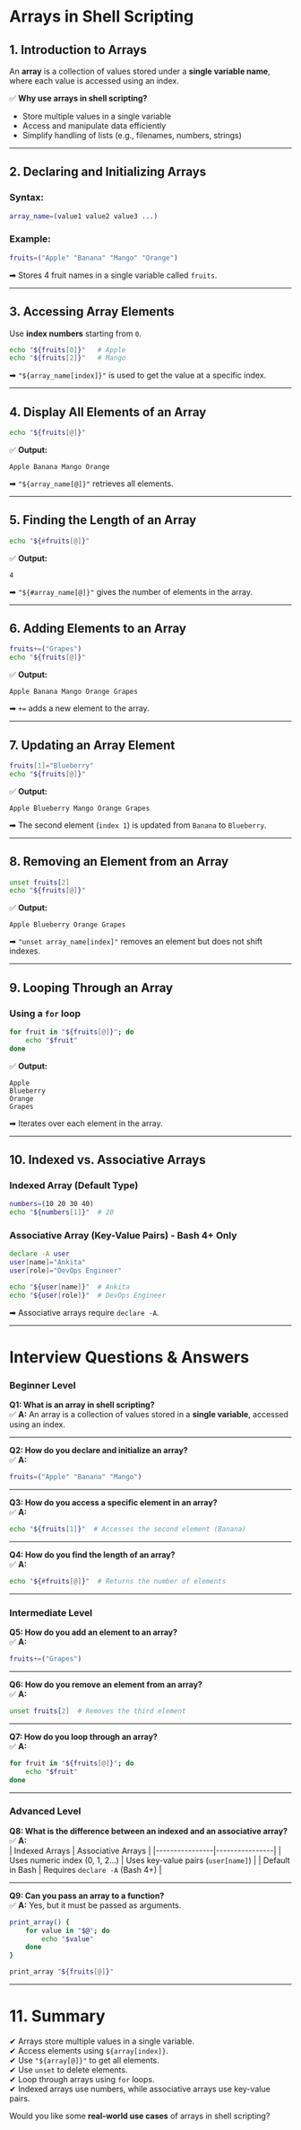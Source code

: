 # **Arrays in Shell Scripting**  

## **1. Introduction to Arrays**  
An **array** is a collection of values stored under a **single variable name**, where each value is accessed using an index.  

✅ **Why use arrays in shell scripting?**  
- Store multiple values in a single variable  
- Access and manipulate data efficiently  
- Simplify handling of lists (e.g., filenames, numbers, strings)  

---

## **2. Declaring and Initializing Arrays**  

### **Syntax:**  
```bash
array_name=(value1 value2 value3 ...)
```

### **Example:**  
```bash
fruits=("Apple" "Banana" "Mango" "Orange")
```

➡ Stores 4 fruit names in a single variable called `fruits`.

---

## **3. Accessing Array Elements**  

Use **index numbers** starting from `0`.  

```bash
echo "${fruits[0]}"   # Apple
echo "${fruits[2]}"   # Mango
```

➡ `"${array_name[index]}"` is used to get the value at a specific index.

---

## **4. Display All Elements of an Array**  

```bash
echo "${fruits[@]}"  
```
✅ **Output:**  
```
Apple Banana Mango Orange
```
➡ `"${array_name[@]}"` retrieves all elements.  

---

## **5. Finding the Length of an Array**  

```bash
echo "${#fruits[@]}"
```
✅ **Output:**  
```
4
```
➡ `"${#array_name[@]}"` gives the number of elements in the array.

---

## **6. Adding Elements to an Array**  

```bash
fruits+=("Grapes")
echo "${fruits[@]}"
```
✅ **Output:**  
```
Apple Banana Mango Orange Grapes
```
➡ `+=` adds a new element to the array.

---

## **7. Updating an Array Element**  

```bash
fruits[1]="Blueberry"
echo "${fruits[@]}"
```
✅ **Output:**  
```
Apple Blueberry Mango Orange Grapes
```
➡ The second element (`index 1`) is updated from `Banana` to `Blueberry`.

---

## **8. Removing an Element from an Array**  

```bash
unset fruits[2]
echo "${fruits[@]}"
```
✅ **Output:**  
```
Apple Blueberry Orange Grapes
```
➡ `"unset array_name[index]"` removes an element but does not shift indexes.

---

## **9. Looping Through an Array**  

### **Using a `for` loop**  
```bash
for fruit in "${fruits[@]}"; do
    echo "$fruit"
done
```
✅ **Output:**  
```
Apple
Blueberry
Orange
Grapes
```

➡ Iterates over each element in the array.

---

## **10. Indexed vs. Associative Arrays**  

### **Indexed Array (Default Type)**  
```bash
numbers=(10 20 30 40)
echo "${numbers[1]}"  # 20
```

### **Associative Array (Key-Value Pairs) - Bash 4+ Only**  
```bash
declare -A user
user[name]="Ankita"
user[role]="DevOps Engineer"

echo "${user[name]}"  # Ankita
echo "${user[role]}"  # DevOps Engineer
```
➡ Associative arrays require `declare -A`.

---

# **Interview Questions & Answers**  

### **Beginner Level**  

**Q1: What is an array in shell scripting?**  
✅ **A:** An array is a collection of values stored in a **single variable**, accessed using an index.  

---

**Q2: How do you declare and initialize an array?**  
✅ **A:**  
```bash
fruits=("Apple" "Banana" "Mango")
```

---

**Q3: How do you access a specific element in an array?**  
✅ **A:**  
```bash
echo "${fruits[1]}"  # Accesses the second element (Banana)
```

---

**Q4: How do you find the length of an array?**  
✅ **A:**  
```bash
echo "${#fruits[@]}"  # Returns the number of elements
```

---

### **Intermediate Level**  

**Q5: How do you add an element to an array?**  
✅ **A:**  
```bash
fruits+=("Grapes")
```

---

**Q6: How do you remove an element from an array?**  
✅ **A:**  
```bash
unset fruits[2]  # Removes the third element
```

---

**Q7: How do you loop through an array?**  
✅ **A:**  
```bash
for fruit in "${fruits[@]}"; do
    echo "$fruit"
done
```

---

### **Advanced Level**  

**Q8: What is the difference between an indexed and an associative array?**  
✅ **A:**  
| Indexed Arrays  | Associative Arrays  |
|----------------|----------------|
| Uses numeric index (0, 1, 2...)  | Uses key-value pairs (`user[name]`)  |
| Default in Bash  | Requires `declare -A` (Bash 4+)  |

---

**Q9: Can you pass an array to a function?**  
✅ **A:** Yes, but it must be passed as arguments.  
```bash
print_array() {
    for value in "$@"; do
        echo "$value"
    done
}

print_array "${fruits[@]}"
```

---

# **11. Summary**  
✔ Arrays store multiple values in a single variable.  
✔ Access elements using `${array[index]}`.  
✔ Use `"${array[@]}"` to get all elements.  
✔ Use `unset` to delete elements.  
✔ Loop through arrays using `for` loops.  
✔ Indexed arrays use numbers, while associative arrays use key-value pairs.  

Would you like some **real-world use cases** of arrays in shell scripting?